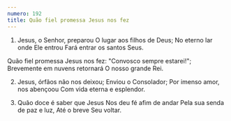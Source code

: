 ```yaml
---
numero: 192
title: Quão fiel promessa Jesus nos fez
---
```

1. Jesus, o Senhor, preparou
O lugar aos filhos de Deus;
No eterno lar onde Ele entrou
Fará entrar os santos Seus.

Quão fiel promessa Jesus nos fez:
"Convosco sempre estarei!";
Brevemente em nuvens retornará
O nosso grande Rei.

2. Jesus, órfãos não nos deixou;
Enviou o Consolador;
Por imenso amor, nos abençoou
Com vida eterna e esplendor.

3. Quão doce é saber que Jesus
Nos deu fé afim de andar
Pela sua senda de paz e luz,
Até o breve Seu voltar.
